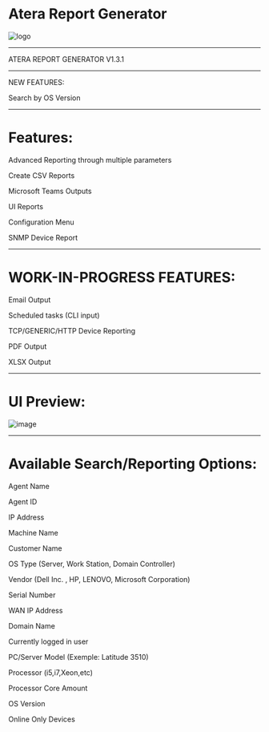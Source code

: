 # Atera Report Generator
![logo](https://github.com/infovirtuel/Atera-Report-Generator/assets/134888924/d1613878-09f1-49d7-a207-8c77a85c4cdf)
*****************
ATERA REPORT GENERATOR V1.3.1
*****************
NEW FEATURES:

Search by OS Version

*****************
# Features:

Advanced Reporting through multiple parameters

Create CSV Reports

Microsoft Teams Outputs

UI Reports

Configuration Menu

SNMP Device Report

*****************
# WORK-IN-PROGRESS FEATURES:

Email Output

Scheduled tasks (CLI input)

TCP/GENERIC/HTTP Device Reporting

PDF Output

XLSX Output
*****************
# UI Preview:

![image](https://github.com/infovirtuel/Atera-Report-Generator/assets/134888924/ce1b264b-7796-4b63-b0f0-c871f7a8ca36)

*****************


# Available Search/Reporting Options:

Agent Name

Agent ID

IP Address

Machine Name

Customer Name

OS Type (Server, Work Station, Domain Controller)

Vendor (Dell Inc. , HP, LENOVO, Microsoft Corporation)

Serial Number

WAN IP Address

Domain Name

Currently logged in user

PC/Server Model (Exemple: Latitude 3510)

Processor (i5,i7,Xeon,etc)

Processor Core Amount 

OS Version

Online Only Devices

